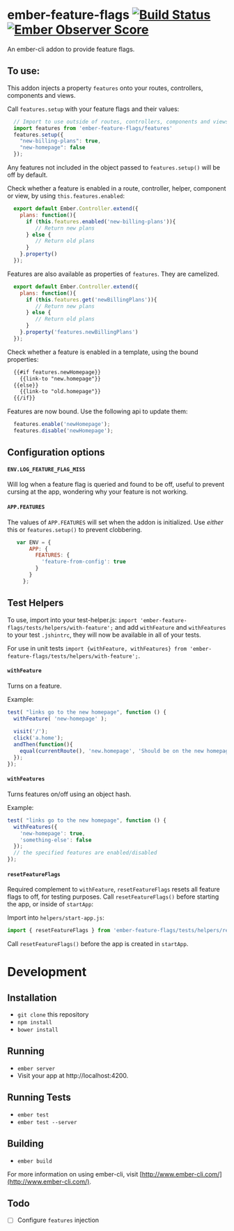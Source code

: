 
# ember-feature-flags [![Build Status](https://travis-ci.org/kategengler/ember-feature-flags.svg?branch=master)](https://travis-ci.org/kategengler/ember-feature-flags) [![Ember Observer Score](http://emberobserver.com/badges/ember-feature-flags.svg)](http://emberobserver.com/addons/ember-feature-flags)

An ember-cli addon to provide feature flags. 

## To use: 

This addon injects a property `features` onto your routes, controllers, components and views. 

Call `features.setup` with your feature flags and their values:

```js
  // Import to use outside of routes, controllers, components and views.
  import features from 'ember-feature-flags/features'
  features.setup({
    "new-billing-plans": true, 
    "new-homepage": false
  });
```

Any features not included in the object passed to `features.setup()` will be off by default.

Check whether a feature is enabled in a route, controller, helper, component or view, by using `this.features.enabled`:

```js
  export default Ember.Controller.extend({
    plans: function(){
      if (this.features.enabled('new-billing-plans')){
         // Return new plans
      } else {
         // Return old plans
      }
    }.property()
  });
```

Features are also available as properties of `features`. They are camelized. 

```js
  export default Ember.Controller.extend({
    plans: function(){
      if (this.features.get('newBillingPlans')){
         // Return new plans
      } else {
         // Return old plans
      }
    }.property('features.newBillingPlans')
  });
```


Check whether a feature is enabled in a template, using the bound properties: 

```html
  {{#if features.newHomepage}}
    {{link-to "new.homepage"}}
  {{else}}
    {{link-to "old.homepage"}}
  {{/if}}
```

Features are now bound. Use the following api to update them:

```js
  features.enable('newHomepage');
  features.disable('newHomepage');
```

## Configuration options

#### `ENV.LOG_FEATURE_FLAG_MISS`
Will log when a feature flag is queried and found to be off, useful to prevent cursing at the app, 
wondering why your feature is not working.


#### `APP.FEATURES`
The values of `APP.FEATURES` will set when the addon is initialized. Use *either* this or `features.setup()` to prevent clobbering. 

```js
   var ENV = {
       APP: {
         FEATURES: {
           'feature-from-config': true
         }
       }
     };
```
## Test Helpers

To use, import into your test-helper.js: `import 'ember-feature-flags/tests/helpers/with-feature';` 
and add `withFeature` and `withFeatures` to your test `.jshintrc`, they will now be available in all 
of your tests.

For use in unit tests `import {withFeature, withFeatures} from 'ember-feature-flags/tests/helpers/with-feature';`.

#### `withFeature`

Turns on a feature.

Example: 

```js
test( "links go to the new homepage", function () {
  withFeature( 'new-homepage' );
  
  visit('/');  
  click('a.home');
  andThen(function(){
    equal(currentRoute(), 'new.homepage', 'Should be on the new homepage');
  });
});
```

#### `withFeatures`

Turns features on/off using an object hash.

Example: 

```js
test( "links go to the new homepage", function () {
  withFeatures({
    'new-homepage': true,
    'something-else': false
  });
  // the specified features are enabled/disabled
});
```

#### `resetFeatureFlags`
Required complement to `withFeature`, `resetFeatureFlags` resets all feature flags to off, for testing purposes.
Call `resetFeatureFlags()` before starting the app, or inside of `startApp`:

Import into `helpers/start-app.js`: 

```js
import { resetFeatureFlags } from 'ember-feature-flags/tests/helpers/reset-feature-flags';
```

Call `resetFeatureFlags()` before the app is created in `startApp`.

# Development

## Installation

* `git clone` this repository
* `npm install`
* `bower install`

## Running

* `ember server`
* Visit your app at http://localhost:4200.

## Running Tests

* `ember test`
* `ember test --server`

## Building

* `ember build`

For more information on using ember-cli, visit [http://www.ember-cli.com/](http://www.ember-cli.com/).

## Todo

- [ ] Configure `features` injection
